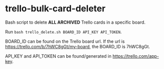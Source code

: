 # trello-bulk-card-deleter
Bash script to delete **ALL ARCHIVED** Trello cards in a specific board.

Run `bash trello_delete.sh BOARD_ID API_KEY API_TOKEN`.

BOARD_ID can be found on the Trello board url. If the url is https://trello.com/b/7hWC8gGt/my-board, the BOARD_ID is 7hWC8gGt.

API_KEY and API_TOKEN can be found/generated in https://trello.com/app-key.
